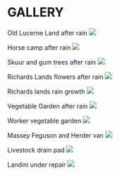 # GALLERY

Old Lucerne Land after rain
![](/img/LucernePostRain.jpg?raw=true)

Horse camp after rain
![](/img/PerdelandPostRain.jpg?raw=true)

Skuur and gum trees after rain
![](/img/PostRainSkuurGums.jpg?raw=true)

Richards Lands flowers after rain
![](/img/RichardFlowers.jpg?raw=true)

Richards lands rain growth
![](/img/RichardsRainGrowth.jpg?raw=true)

Vegetable Garden after rain
![](/img/VegGardenPostRain.jpg?raw=true)

Worker vegetable garden
![](/img/WorkerVegPatch.jpg?raw=true)

Massey Feguson and Herder van
![](/img/Herdervan.jpg?raw=true)

Livestock drain pad
![](/img/LivestockDrainPad.jpg?raw=true)

Landini under repair
![](/img/LandiniUnderRepair.jpg?raw=true)
